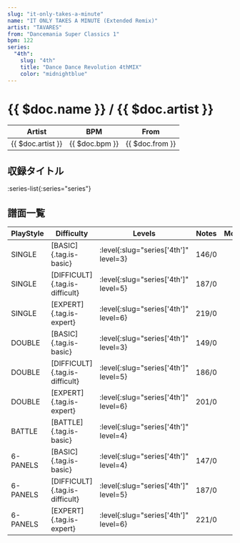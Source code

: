 ```yaml
---
slug: "it-only-takes-a-minute"
name: "IT ONLY TAKES A MINUTE (Extended Remix)"
artist: "TAVARES"
from: "Dancemania Super Classics 1"
bpm: 122
series:
  "4th":
    slug: "4th"
    title: "Dance Dance Revolution 4thMIX"
    color: "midnightblue"
---
```


# {{ $doc.name }} / {{ $doc.artist }}

|Artist|BPM|From|
|------|---|----|
|{{ $doc.artist }}|{{ $doc.bpm }}|{{ $doc.from }}|

## 収録タイトル

:series-list{:series="series"}

## 譜面一覧

|PlayStyle|Difficulty|Levels|Notes|Movie|
|---------|----------|------|-----|-----|
|SINGLE|[BASIC]{.tag.is-basic}|:level{:slug="series['4th']" level=3}|146/0||
|SINGLE|[DIFFICULT]{.tag.is-difficult}|:level{:slug="series['4th']" level=5}|187/0||
|SINGLE|[EXPERT]{.tag.is-expert}|:level{:slug="series['4th']" level=6}|219/0||
|DOUBLE|[BASIC]{.tag.is-basic}|:level{:slug="series['4th']" level=3}|149/0||
|DOUBLE|[DIFFICULT]{.tag.is-difficult}|:level{:slug="series['4th']" level=5}|186/0||
|DOUBLE|[EXPERT]{.tag.is-expert}|:level{:slug="series['4th']" level=6}|201/0||
|BATTLE|[BATTLE]{.tag.is-basic}|:level{:slug="series['4th']" level=4}|||
|6-PANELS|[BASIC]{.tag.is-basic}|:level{:slug="series['4th']" level=4}|147/0||
|6-PANELS|[DIFFICULT]{.tag.is-difficult}|:level{:slug="series['4th']" level=5}|187/0||
|6-PANELS|[EXPERT]{.tag.is-expert}|:level{:slug="series['4th']" level=6}|221/0||
